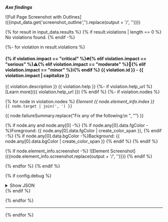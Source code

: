 ***Axe findings***

![Full Page Screenshot with Outlines]({{input_data.get('screenshot_outline','').replace(output + '/', '')}})

{% for result in input_data.results %}
{% if result.violations | length == 0 %}
No violations found.
{% endif -%}

{%- for violation in result.violations %}
#### {% if violation.impact == "critical" %}🔥{% elif violation.impact == "serious" %}⚠️{% elif violation.impact == "moderate" %}🔶{% elif violation.impact == "minor" %}ℹ️{% endif %} {{ violation.id }} - {{ violation.impact | capitalize }}

{{ violation.description }}
{{ violation.help }}
{%- if violation.help_url %}
[Learn more]({{ violation.help_url }})
{% endif %}
{%- if violation.nodes %}

{% for node in violation.nodes %}
*Element {{ node.element_info.index }}*     
`{{ node.target | join(', ') }}` 

{{ node.failureSummary.replace("Fix any of the following:\n  ", "") }}

{% if node.any and node.any[0] -%}
{% if node.any[0].data.fgColor -%}Foreground: {{ node.any[0].data.fgColor | create_color_span }}, {% endif -%}
{% if node.any[0].data.bgColor -%}Background: {{ node.any[0].data.bgColor | create_color_span }} {% endif %}
{% endif %}

{% if node.element_info.screenshot -%}
![Element Screenshot]({{node.element_info.screenshot.replace(output + '/', '')}})
{% endif %}

{% endfor %}
{% endif %}

{% if config.debug %}
<section>
<details>
<summary>Show JSON</summary>

```json
{{ violation | tojson(indent=2) }}
```

</details>
</section>
{% endif %}

{% endfor %}

---
{% endfor %}
